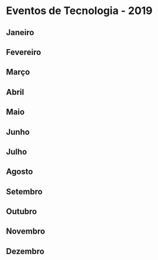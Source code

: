# Eventos de Tecnologia - 2019

## Janeiro

## Fevereiro

## Março

## Abril

## Maio

## Junho

## Julho

## Agosto

## Setembro

## Outubro

## Novembro

## Dezembro
